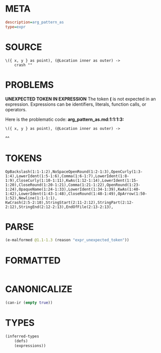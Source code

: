# META
~~~ini
description=arg_pattern_as
type=expr
~~~
# SOURCE
~~~roc
\({ x, y } as point), (@Location inner as outer) ->
    crash ""
~~~
# PROBLEMS
**UNEXPECTED TOKEN IN EXPRESSION**
The token **\(** is not expected in an expression.
Expressions can be identifiers, literals, function calls, or operators.

Here is the problematic code:
**arg_pattern_as.md:1:1:1:3:**
```roc
\({ x, y } as point), (@Location inner as outer) ->
```
^^


# TOKENS
~~~zig
OpBackslash(1:1-1:2),NoSpaceOpenRound(1:2-1:3),OpenCurly(1:3-1:4),LowerIdent(1:5-1:6),Comma(1:6-1:7),LowerIdent(1:8-1:9),CloseCurly(1:10-1:11),KwAs(1:12-1:14),LowerIdent(1:15-1:20),CloseRound(1:20-1:21),Comma(1:21-1:22),OpenRound(1:23-1:24),OpaqueName(1:24-1:33),LowerIdent(1:34-1:39),KwAs(1:40-1:42),LowerIdent(1:43-1:48),CloseRound(1:48-1:49),OpArrow(1:50-1:52),Newline(1:1-1:1),
KwCrash(2:5-2:10),StringStart(2:11-2:12),StringPart(2:12-2:12),StringEnd(2:12-2:13),EndOfFile(2:13-2:13),
~~~
# PARSE
~~~clojure
(e-malformed @1.1-1.3 (reason "expr_unexpected_token"))
~~~
# FORMATTED
~~~roc

~~~
# CANONICALIZE
~~~clojure
(can-ir (empty true))
~~~
# TYPES
~~~clojure
(inferred-types
	(defs)
	(expressions))
~~~

